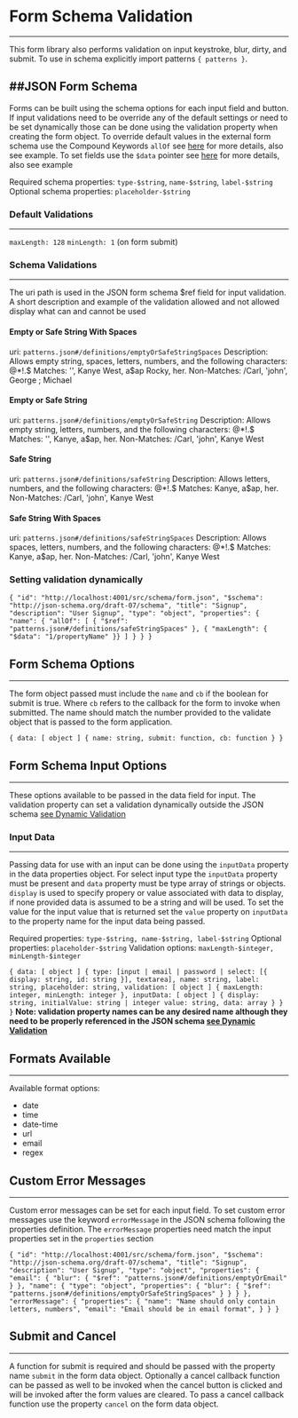 # Form Schema Validation
------------------------
This form library also performs validation on input keystroke, blur, dirty, and submit. To use in schema explicitly import patterns `{ patterns }`.

##JSON Form Schema 
------------------
Forms can be built using the schema options for each input field and button. If input validations need to be override any of the default settings or need to be set dynamically those can be done using the validation property when creating the form object. To override default values in the external form schema use the Compound Keywords `allOf` see [here](https://ajv.js.org/keywords.html#allof) for more details, also see example. To set fields use the `$data` pointer see [here](https://ajv.js.org/#data-reference) for more details, also see example

Required schema properties: `type-$string`, `name-$string`, `label-$string`
Optional schema properties: `placeholder-$string`

### Default Validations
-----------------------
`maxLength: 128`
`minLength: 1` (on form submit)

### Schema Validations
----------------------
The uri path is used in the JSON form schema $ref field for input validation. A short description and example of the validation allowed and not allowed display what can and cannot be used

#### Empty or Safe String With Spaces

uri: `patterns.json#/definitions/emptyOrSafeStringSpaces`
Description: Allows empty string, spaces, letters, numbers, and the following characters: @*!.$
Matches: '', Kanye West, a$ap Rocky, her.
Non-Matches: /Carl, 'john', George ; Michael

#### Empty or Safe String

uri: `patterns.json#/definitions/emptyOrSafeString`
Description: Allows empty string, letters, numbers, and the following characters: @*!.$
Matches: '', Kanye, a$ap, her.
Non-Matches: /Carl, 'john', Kanye West

#### Safe String

uri: `patterns.json#/definitions/safeString`
Description: Allows letters, numbers, and the following characters: @*!.$
Matches: Kanye, a$ap, her.
Non-Matches: /Carl, 'john', Kanye West

#### Safe String With Spaces

uri: `patterns.json#/definitions/safeStringSpaces`
Description: Allows spaces, letters, numbers, and the following characters: @*!.$
Matches: Kanye, a$ap, her.
Non-Matches: /Carl, 'john', Kanye West

### <a name="setDynamically"></a>Setting validation dynamically
`
  {
    "id": "http://localhost:4001/src/schema/form.json",
    "$schema": "http://json-schema.org/draft-07/schema",
    "title": "Signup",
    "description": "User Signup",
    "type": "object",
    "properties": {
      "name": {
        "allOf": [
          { "$ref": "patterns.json#/definitions/safeStringSpaces" },
          { "maxLength": { "$data": "1/propertyName" }}
        ]
      }
    }
  }
`

## Form Schema Options
----------------------------
The form object passed must include the `name` and `cb` if the boolean for submit is true. Where `cb` refers to the callback for the form to invoke when submitted. The name should match the number provided to the validate object that is passed to the form application.


`
{
  data: [ object ] {
    name: string,
    submit: function,
    cb: function
  }
}
`

## Form Schema Input Options
----------------------------
These options available to be passed in the data field for input. The validation property can set a validation dynamically outside the JSON schema [see Dynamic Validation](#setDynamically)

### Input Data
----------------------------
Passing data for use with an input can be done using the `inputData` property in the data properties object. For select input type the `inputData` property must be present and `data` property must be type array of strings or objects. `display` is used to specify propery or value associated with data to display, if none provided data is assumed to be a string and will be used. To set the value for the input value that is returned set the `value` property on `inputData` to the property name for the input data being passed.

Required properties: `type-$string, name-$string, label-$string`
Optional properties: `placeholder-$string`
Validation options: `maxLength-$integer, minLength-$integer`

`
{
  data: [ object ] {
    type: [input | email | password | select: [{ display: string, id: string }], textarea],
    name: string,
    label: string,
    placeholder: string,
    validation: [ object ] {
      maxLength: integer,
      minLength: integer
    },
    inputData: [ object ] {
      display: string,
      initialValue: string | integer
      value: string,
      data: array
    }
  }
}
`
**Note: validation property names can be any desired name although they need to be properly referenced in the JSON schema [see Dynamic Validation](#setDynamically)**

## Formats Available
-------------------
Available format options:
* date 
* time
* date-time
* url
* email
* regex


## Custom Error Messages
------------------------
Custom error messages can be set for each input field. To set custom error messages use the keyword `errorMessage` in the JSON schema following the properties definition. The `errorMessage` properties need match the input properties set in the `properties` section

`
{
  "id": "http://localhost:4001/src/schema/form.json",
  "$schema": "http://json-schema.org/draft-07/schema",
  "title": "Signup",
  "description": "User Signup",
  "type": "object",
  "properties": {
    "email": {
      "blur": {
        "$ref": "patterns.json#/definitions/emptyOrEmail"
      }
    },
    "name": {
      "type": "object",
      "properties": {
        "blur": {
          "$ref": "patterns.json#/definitions/emptyOrSafeStringSpaces"
        }
      }
    }
  },
  "errorMessage": {
    "properties": {
      "name": "Name should only contain letters, numbers",
      "email": "Email should be in email format",
    }
  }
}
`

## Submit and Cancel
--------------------

A function for submit is required and should be passed with the property name `submit` in the form data object. Optionally a cancel callback function can be passed as well to be invoked when the cancel button is clicked and will be invoked after the form values are cleared. To pass a cancel callback function use the property `cancel` on the form data object.

